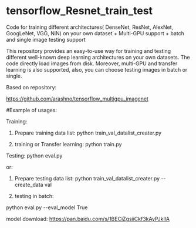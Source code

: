 # tensorflow_Resnet_train_test
Code for training different architectures( DenseNet, ResNet, AlexNet, GoogLeNet, VGG, NiN) on your own dataset + Multi-GPU support + batch and single image testing support

This repository provides an easy-to-use way for training and testing different well-known deep learning architectures on your own datasets.
The code directly load images from disk. Moreover, multi-GPU and transfer learning is also supported, also, you can choose testing images in batch or single.

Based on repository:

https://github.com/arashno/tensorflow_multigpu_imagenet


#Example of usages:

Training:
1. Prepare training data list:
python train_val_datalist_creater.py

2. training or Transfer learning:
python train.py


Testing:
python eval.py

or:
1. Prepare testing data list:
python train_val_datalist_creater.py --create_data val

2. testing in batch:

python eval.py --eval_model True

model download:  https://pan.baidu.com/s/1BECiZgsiiCkf3kAyPJkIlA
